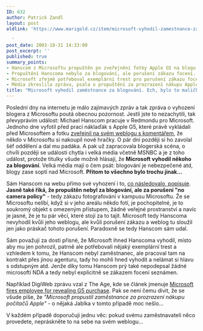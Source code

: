 ```yaml
---
ID: 632
author: Patrick Zandl
layout: post
oldlink: 'https://www.marigold.cz/item/microsoft-vyhodil-zamestnance-za-blogovani-ech-bylo-to-malicko-jinak

  '
post_date: 2003-10-31 14:33:00
post_excerpt: ''
published: true
summary_points:
- Hanscom z Microsoftu propuštěn po zveřejnění fotky Apple G5 na blogu.
- Propuštění Hanscoma nebylo za blogování, ale porušení zákazu focení.
- Microsoft zřejmě potřeboval exemplární trest pro porušení zákazu focení.
- Média zkreslila zprávu, psala o propuštění za prozrazení nákupu Apple.
title: "Microsoft vyhodil zaměstnance za blogování. Ech, bylo to maličko jinak…"
---
```


<p>
Poslední dny na internetu je málo zajímavých zpráv a tak zpráva o vyhození blogera z Microsoftu poutá obecnou pozornost. Jestli jste to nezachytili, tak převyprávím událost: Michael Hanscom pracuje v Redmondu pro Microsoft. Jednoho dne vyfotil před prací náklaďák s Apple G5, které právě vykládali před Microsoftem a fotku <A href="http://www.michaelhanscom.com/eclecticism/2003/10/even_microsoft_.html" target=_blank>zveřejnil na svém weblogu s komentářem</A>, že někdo v Microsoftu si nakoupil nové hračky. O pár dní později si ho zavolal šéf oddělení a dal mu padáka. A pak už zapracovala blogerská scéna, o chvíli později se události chytla i velká média včetně MSNBC a je z toho událost, protože titulky všude možně hlásají, že <STRONG>Microsoft vyhodil někoho za blogování</STRONG>. Velká média mají o čem psát: blogování je nebezpečené atd, blogy zase soptí nad Microsoft. <STRONG>Přitom to všechno bylo trochu&#160;jinak...</STRONG> </p>

<p>
Sám Hanscom na webu přímo své vyhození i to, <A href="http://www.michaelhanscom.com/eclecticism/2003/10/fifteen_minutes.html" target=_blank>co následovalo, popisuje</A>. <STRONG>Jasně také říká, že propuštěn nebyl za blogování, ale za porušení "no camera policy"</STRONG> - tedy zákazu fotografování v kampusu Microsoftu. Že se Microsoftu nelíbí, když si v jeho areálu někdo fotí, je pochopitelné, je to soukromý objekt s omezeným přístupem, žádné veřejné prostranství a navíc je jasné, že je tu pár věcí, které stojí za to tajit. Microsoft tedy Hanscoma nevyhodil kvůli jeho weblogu, ale kvůli porušení zákazu a weblog tu sloužil jen jako práskač tohoto porušení. Paradoxně se tedy Hanscom sám udal. </p>

<p>
Sám považuji za dosti přísné, že Microsoft ihned Hanscoma vyhodil, místo aby mu jen pohrozil, patrně ale potřebovali nějaký exemplární trest a vzhledem k tomu, že Hanscom nebyl zaměstnanec, ale pracoval tam na kontrakt přes jinou agenturu, tady ho mohli hned vyhodit a nelámat si hlavu s odstupným atd. Jenže díky tomu Hanscom prý také nepodepsal žádné microsoftí NDA a tedy nebyl explicitně se zákazem focení seznámen. </p>

<p>
Například DigiWeb zprávu vzal z The Age, kde se článek jmenuje <A href="http://www.theage.com.au/articles/2003/10/31/1067566077750.html" target=_blank>Microsoft fires employee for revealing G5 purchase</A>. Pak se není čemu divit, že se všude píše, že <EM>"Microsoft propustil zaměstnance za prozrazení nákupu počítačů Apple"</EM> - o nějaká Jablka v tomto případě moc nešlo...</p>

<p>
V každém případě doporučuji jednu věc: pokud svému zaměstnavateli něco provedete, nepráskněte to na sebe na svém weblogu...</p>